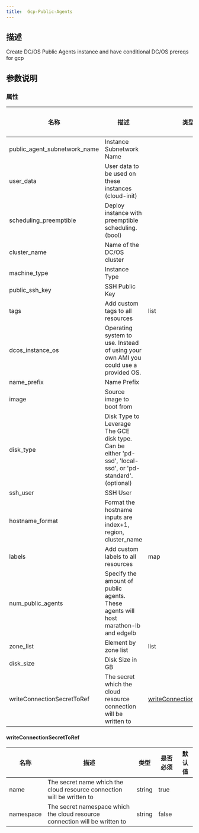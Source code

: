```yaml
---
title:  Gcp-Public-Agents
---
```


## 描述

Create DC/OS Public Agents instance and have conditional DC/OS prereqs for gcp

## 参数说明


### 属性

 名称 | 描述 | 类型 | 是否必须 | 默认值 
 ------------ | ------------- | ------------- | ------------- | ------------- 
 public_agent_subnetwork_name | Instance Subnetwork Name |  | true |  
 user_data | User data to be used on these instances (cloud-init) |  | false |  
 scheduling_preemptible | Deploy instance with preemptible scheduling. (bool) |  | false |  
 cluster_name | Name of the DC/OS cluster |  | true |  
 machine_type | Instance Type |  | true |  
 public_ssh_key | SSH Public Key |  | true |  
 tags | Add custom tags to all resources | list | false |  
 dcos_instance_os | Operating system to use. Instead of using your own AMI you could use a provided OS. |  | false |  
 name_prefix | Name Prefix |  | false |  
 image | Source image to boot from |  | true |  
 disk_type | Disk Type to Leverage The GCE disk type. Can be either 'pd-ssd', 'local-ssd', or 'pd-standard'. (optional) |  | true |  
 ssh_user | SSH User |  | true |  
 hostname_format | Format the hostname inputs are index+1, region, cluster_name |  | false |  
 labels | Add custom labels to all resources | map | false |  
 num_public_agents | Specify the amount of public agents. These agents will host marathon-lb and edgelb |  | true |  
 zone_list | Element by zone list | list | false |  
 disk_size | Disk Size in GB |  | true |  
 writeConnectionSecretToRef | The secret which the cloud resource connection will be written to | [writeConnectionSecretToRef](#writeConnectionSecretToRef) | false |  


#### writeConnectionSecretToRef

 名称 | 描述 | 类型 | 是否必须 | 默认值 
 ------------ | ------------- | ------------- | ------------- | ------------- 
 name | The secret name which the cloud resource connection will be written to | string | true |  
 namespace | The secret namespace which the cloud resource connection will be written to | string | false |  
